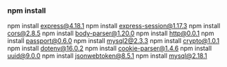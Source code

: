
### npm install
npm install express@4.18.1
npm install express-session@1.17.3
npm install cors@2.8.5
npm install body-parser@1.20.0
npm install http@0.0.1
npm install passport@0.6.0
npm install mysql2@2.3.3
npm install crypto@1.0.1
npm install dotenv@16.0.2
npm install cookie-parser@1.4.6
npm install uuid@9.0.0
npm install jsonwebtoken@8.5.1
npm install mysql@2.18.1
